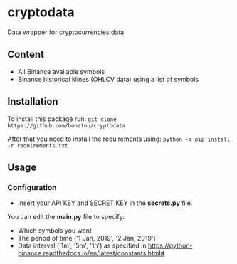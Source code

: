 # cryptodata
Data wrapper for cryptocurrencies data.

## Content

- All Binance available symbols 
- Binance historical klines (OHLCV data) using a list of symbols

## Installation
To install this package run:
`git clone https://github.com/bonetou/cryptodata`

After that you need to install the requirements using:
`python -m pip install -r requirements.txt`

## Usage

### Configuration
- Insert your API KEY and SECRET KEY in the **secrets.py** file.

You can edit the **main.py** file to specify:

- Which symbols you want
- The period of time ('1 Jan, 2019', '2 Jan, 2019')
- Data interval ('1m', '5m', '1h') as specified in https://python-binance.readthedocs.io/en/latest/constants.html#
